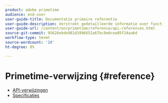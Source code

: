 ```yaml
---
product: adobe primetime
audience: end-user
user-guide-title: Documentatie primaire referentie
user-guide-description: Verstrekt gedetailleerde informatie over functies TVSDK, gegevensstructuren en andere programmeringsconcepten.
user-guide-url: /content/en/primetime/reference/api-references.html
source-git-commit: 95626ebde981d1996652a67bc9e0cea05f24aa6d
workflow-type: tm+mt
source-wordcount: '20'
ht-degree: 0%

---
```



# Primetime-verwijzing {#reference}

+ [API-verwijzingen](api-references.md)
+ [Specificaties](specifications.md)